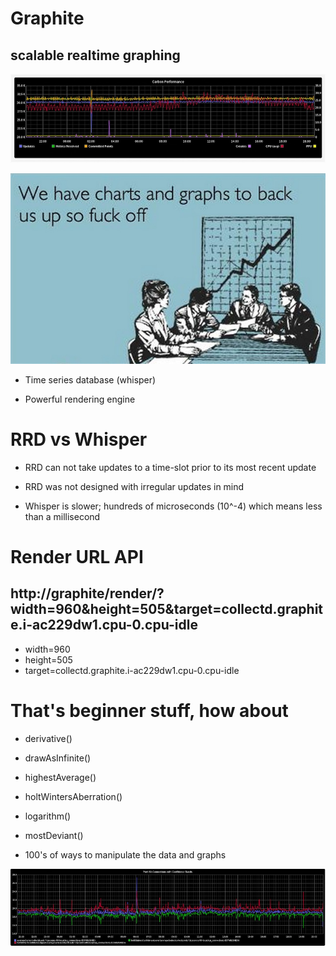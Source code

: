 <!SLIDE center transition=scrollUp>
# Graphite
## scalable realtime graphing
![graphite](../img/graphite.png)

<!SLIDE center transition=scrollUp>

![graphite](../img/charts.png)


<!SLIDE center transition=scrollUp>
* Time series database (whisper)

* Powerful rendering engine

<!SLIDE small bullets transition=scrollUp>
# RRD vs Whisper

* RRD can not take updates to a time-slot prior to its most recent update

* RRD was not designed with irregular updates in mind

* Whisper is slower; hundreds of microseconds (10^-4) which means less than a millisecond

<!SLIDE smaller transition=growX>
# Render URL API

##  http://graphite/render/?width=960&height=505&target=collectd.graphite.i-ac229dw1.cpu-0.cpu-idle
  * width=960
  * height=505
  * target=collectd.graphite.i-ac229dw1.cpu-0.cpu-idle

<!SLIDE center small bullets incremental>
# That's beginner stuff, how about

* derivative()

* drawAsInfinite()

* highestAverage()

* holtWintersAberration()

* logarithm()

* mostDeviant()

* 100's of ways to manipulate the data and graphs

<!SLIDE center>
![graphite](../img/holt.png)
